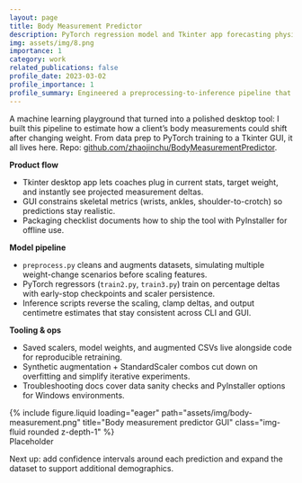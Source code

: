 ```yaml
---
layout: page
title: Body Measurement Predictor
description: PyTorch regression model and Tkinter app forecasting physique changes after weight adjustments.
img: assets/img/8.png
importance: 1
category: work
related_publications: false
profile_date: 2023-03-02
profile_importance: 1
profile_summary: Engineered a preprocessing-to-inference pipeline that predicts measurement deltas and ships as a desktop app.
---
```


A machine learning playground that turned into a polished desktop tool: I built this pipeline to estimate how a client’s body measurements could shift after changing weight. From data prep to PyTorch training to a Tkinter GUI, it all lives here. Repo: [github.com/zhaojinchu/BodyMeasurementPredictor](https://github.com/zhaojinchu/BodyMeasurementPredictor).

**Product flow**
- Tkinter desktop app lets coaches plug in current stats, target weight, and instantly see projected measurement deltas.
- GUI constrains skeletal metrics (wrists, ankles, shoulder-to-crotch) so predictions stay realistic.
- Packaging checklist documents how to ship the tool with PyInstaller for offline use.

**Model pipeline**
- `preprocess.py` cleans and augments datasets, simulating multiple weight-change scenarios before scaling features.
- PyTorch regressors (`train2.py`, `train3.py`) train on percentage deltas with early-stop checkpoints and scaler persistence.
- Inference scripts reverse the scaling, clamp deltas, and output centimetre estimates that stay consistent across CLI and GUI.

**Tooling & ops**
- Saved scalers, model weights, and augmented CSVs live alongside code for reproducible retraining.
- Synthetic augmentation + StandardScaler combos cut down on overfitting and simplify iterative experiments.
- Troubleshooting docs cover data sanity checks and PyInstaller options for Windows environments.

<div class="row">
    <div class="col-sm mt-3 mt-md-0">
        {% include figure.liquid loading="eager" path="assets/img/body-measurement.png" title="Body measurement predictor GUI" class="img-fluid rounded z-depth-1" %}
    </div>
</div>
<div class="caption">
    Placeholder
</div>

Next up: add confidence intervals around each prediction and expand the dataset to support additional demographics.
